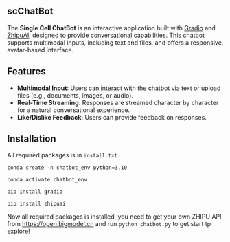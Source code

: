 ## scChatBot

The **Single Cell ChatBot** is an interactive application built with [Gradio](https://gradio.app/) and [ZhipuAI](https://www.bigmodel.cn), designed to provide conversational capabilities. This chatbot supports multimodal inputs, including text and files, and offers a responsive, avatar-based interface.

## Features

- **Multimodal Input**: Users can interact with the chatbot via text or upload files (e.g., documents, images, or audio).
- **Real-Time Streaming**: Responses are streamed character by character for a natural conversational experience.
- **Like/Dislike Feedback**: Users can provide feedback on responses.


## Installation

All required packages is in `install.txt`.

`conda create -n chatbot_env python=3.10`


`conda activate chatbot_env`


`pip install gradio`


`pip install zhipuai`


Now all required packages is installed, you need to get your own ZHIPU API from https://open.bigmodel.cn and run `python chatbot.py` to get start tp explore!

